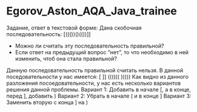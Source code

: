 ﻿# Egorov_Aston_AQA_Java_trainee

Задание, ответ в текстовой форме:
Дана скобочная последовательность: [((())()(())]]
- Можно ли считать эту последовательность правильной?
- Если ответ на предыдущий вопрос “нет”, то что необходимо в ней изменить, чтоб она стала правильной?

Данную последовательность правильной считать нельзя.
В данной поседовательности у нас имеется:
[ 
]]
((((((
)))))
Как видно из данного разложения посоедовательности, у нас есть несколько вариантов решения данной проблемы.
Вариант 1:
Добавить в начале [, а в конце, перед ], добавить )
Вариант 2:
Убрать в начале ( и в конце ]
Вариант 3:
Заменить вторую с конца ] на )
